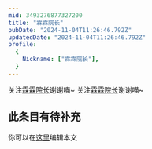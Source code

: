 ```yaml
---
mid: 3493276877327200
title: "霖霖院长"
pubDate: "2024-11-04T11:26:46.792Z"
updatedDate: "2024-11-04T11:26:46.792Z"
profile:
  {
    Nickname: ["霖霖院长"],
  }
---
```


关注[霖霖院长](https://space.bilibili.com/3493276877327200)谢谢喵~ 关注[霖霖院长](https://space.bilibili.com/3493276877327200)谢谢喵~

## 此条目有待补充
你可以在[这里](https://github.com/Yuhanawa/VTuber.ICU/edit/master/src/content/v/霖霖院长/index.md)编辑本文

